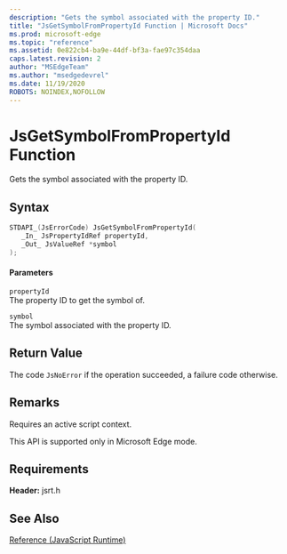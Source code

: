 ```yaml
---
description: "Gets the symbol associated with the property ID."
title: "JsGetSymbolFromPropertyId Function | Microsoft Docs"
ms.prod: microsoft-edge
ms.topic: "reference"
ms.assetid: 0e822cb4-ba9e-44df-bf3a-fae97c354daa
caps.latest.revision: 2
author: "MSEdgeTeam"
ms.author: "msedgedevrel"
ms.date: 11/19/2020
ROBOTS: NOINDEX,NOFOLLOW
---
```

# JsGetSymbolFromPropertyId Function

Gets the symbol associated with the property ID.  
  
## Syntax  
  
```cpp  
STDAPI_(JsErrorCode) JsGetSymbolFromPropertyId(  
   _In_ JsPropertyIdRef propertyId,  
   _Out_ JsValueRef *symbol  
);  
```  
  
#### Parameters  
 `propertyId`  
 The property ID to get the symbol of.  
  
 `symbol`  
 The symbol associated with the property ID.  
  
## Return Value  
 The code `JsNoError` if the operation succeeded, a failure code otherwise.  
  
## Remarks  
 Requires an active script context.  
  
 This API is supported only in Microsoft Edge mode.  
  
## Requirements  
 **Header:** jsrt.h  
  
## See Also  
 [Reference (JavaScript Runtime)](../chakra-hosting/reference-javascript-runtime.md)
